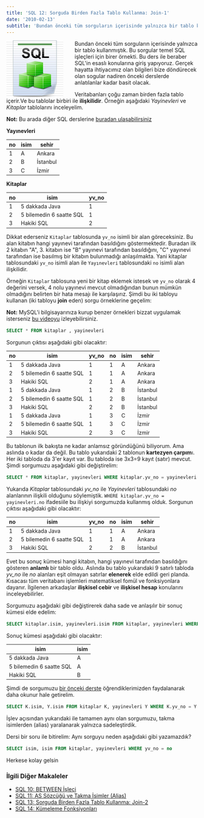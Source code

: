 ```yaml
---
title: 'SQL 12: Sorguda Birden Fazla Tablo Kullanma: Join-1'
date: '2010-02-13'
subtitle: 'Bundan önceki tüm sorguların içerisinde yalnızca bir tablo kullanmıştık. Bu sorgular temel SQL işleçleri için birer örnekti. Bu ders ile beraber SQL''in esaslı konularına giriş yapıyoruz.'
---
```



<img align="left" style="margin-right: 30px;margin-bottom: 0px;"  src="img/blog/Schema-SQL1.jpg">

Bundan önceki tüm sorguların içerisinde yalnızca bir tablo kullanmıştık. Bu sorgular temel SQL işleçleri için birer örnekti. Bu ders ile beraber SQL'in esaslı konularına giriş yapıyoruz. Gerçek hayatta ihtiyacımız olan bilgileri bize döndürecek olan sogular nadiren önceki derslerde anlatılanlar kadar basit olacak. 

Veritabanları çoğu zaman birden fazla tablo içerir.Ve bu tablolar birbiri ile **ilişkilidir**. Örneğin aşağıdaki _Yayinevleri_ ve _Kitaplar_ tablolarını inceleyelim. 

**Not:** Bu arada diğer SQL derslerine [buradan ulaşabilirsiniz](http://www.hrzafer.com/sql-dersleri) 

**Yayınevleri**

| **no** | **isim** | **sehir** |
| --- | --- | --- |
| 1   | A   | Ankara |
| 2   | B   | İstanbul |
| 3   | C   | İzmir |

**Kitaplar**

| **no** | **isim** | **yv_no** |
| --- | --- | --- |
| 1   | 5 dakkada Java | 1   |
| 2   | 5 bilemedin 6 saatte SQL | 1   |
| 3   | Hakiki SQL | 2   |

Dikkat ederseniz `Kitaplar` tablosunda `yv_no` isimli bir alan göreceksiniz. Bu alan kitabın hangi yayınevi tarafından basıldığını göstermektedir. Buradan ilk 2 kitabın "A", 3. kitabın ise "B" yayınevi tarafından basıldığını, "C" yayınevi tarafından ise basılmış bir kitabın bulunmadığı anlaşılmakta. Yani kitaplar tablosundaki `yv_no` isimli alan ile `Yayınevleri` tablosundaki `no` isimli alan ilişkilidir. 

Örneğin `Kitaplar` tablosuna yeni bir kitap eklemek istesek ve `yv_no` olarak 4 değerini versek, 4 nolu yayınevi mevcut olmadığından bunun mümkün olmadığını belirten bir hata mesajı ile karşılaşırız. Şimdi bu iki tabloyu kullanan (iki tabloyu **join** eden) sorgu örneklerine geçelim: 

**Not:** MySQL'i bilgisayarınıza kurup benzer örnekleri bizzat uygulamak isterseniz [bu videoyu](http://www.hrzafer.com/mysql-kurulumu-ve-kullanimi-goruntulu-anlatim) izleyebilirsiniz.

```sql
SELECT * FROM kitaplar , yayinevleri
```

Sorgunun çıktısı aşağıdaki gibi olacaktır:

| no  | isim | yv_no | no  | isim | sehir |
| --- | --- | --- | --- | --- | --- |
| 1   | 5 dakkada Java | 1   | 1   | A   | Ankara |
| 2   | 5 bilemedin 6 saatte SQL | 1   | 1   | A   | Ankara |
| 3   | Hakiki SQL | 2   | 1   | A   | Ankara |
| 1   | 5 dakkada Java | 1   | 2   | B   | İstanbul |
| 2   | 5 bilemedin 6 saatte SQL | 1   | 2   | B   | İstanbul |
| 3   | Hakiki SQL | 2   | 2   | B   | İstanbul |
| 1   | 5 dakkada Java | 1   | 3   | C   | İzmir |
| 2   | 5 bilemedin 6 saatte SQL | 1   | 3   | C   | İzmir |
| 3   | Hakiki SQL | 2   | 3   | C   | İzmir |

Bu tablonun ilk bakışta ne kadar anlamsız göründüğünü biliyorum. Ama aslında o kadar da değil. Bu tablo yukarıdaki 2 tablonun **kartezyen çarpım**ı. Her iki tabloda da 3'er kayıt var. Bu tabloda ise 3x3=9 kayıt (satır) mevcut. Şimdi sorgumuzu aşağıdaki gibi değiştirelim:

```sql
SELECT * FROM kitaplar, yayinevleri WHERE kitaplar.yv_no = yayinevleri.no
```

Yukarıda _Kitaplar_ tablosundaki _yv_no_ ile _Yayinevleri_ tablosundaki _no_ alanlarının ilişkili olduğunu söylemiştik. `WHERE kitaplar.yv_no = yayinevleri.no` ifadesiile bu ilişkiyi sorgumuzda kullanmış olduk. Sorgunun çıktısı aşağıdaki gibi olacaktır:

| no  | isim | yv_no | no  | isim | sehir |
| --- | --- | --- | --- | --- | --- |
| 1   | 5 dakkada Java | 1   | 1   | A   | Ankara |
| 2   | 5 bilemedin 6 saatte SQL | 1   | 1   | A   | Ankara |
| 3   | Hakiki SQL | 2   | 2   | B   | İstanbul |

Evet bu sonuç kümesi hangi kitabın, hangi yayınevi tarafından basıldığını gösteren **anlamlı** bir tablo oldu. Aslında bu tablo yukarıdaki 9 satırlı tabloda _yv_no_ ile _no_ alanları eşit olmayan satırlar **elenerek** elde edildi geri planda. Kısacası tüm veritabanı işlemleri matematiksel fomül ve fonksiyonlara dayanır. İlgilenen arkadaşlar **ilişkisel cebir** ve **ilişkisel hesap** konularını inceleyebilirler. 

Sorgumuzu aşağıdaki gibi değiştirerek daha sade ve anlaşılır bir sonuç kümesi elde edelim:

```sql
SELECT kitaplar.isim, yayinevleri.isim FROM kitaplar, yayinevleri WHERE kitaplar.yv_no = yayinevleri.no
```

Sonuç kümesi aşağıdaki gibi olacaktır:

| isim | isim |
| --- | --- |
| 5 dakkada Java | A   |
| 5 bilemedin 6 saatte SQL | A   |
| Hakiki SQL | B   |

Şimdi de sorgumuzu [bir önceki derste](http://www.hrzafer.com/sql-11-as-sozcugu-ve-takma-isimler-alias) öğrendiklerimizden faydalanarak daha okunur hale getirelim.

```sql
SELECT K.isim, Y.isim FROM kitaplar K, yayinevleri Y WHERE K.yv_no = Y.no
```

İşlev açısından yukarıdaki ile tamamen aynı olan sorgumuzu, takma isimlerden (alias) yaralanarak yalnızca sadeleştirdik.

Dersi bir soru ile bitirelim: Aynı sorguyu neden aşağıdaki gibi yazamazdık?

```sql
SELECT isim, isim FROM kitaplar, yayinevleri WHERE yv_no = no
```

Herkese kolay gelsin

### İlgili Diğer Makaleler

- [SQL 10: BETWEEN İşleci](/sql-10-between-isleci)
- [SQL 11: AS Sözcüğü ve Takma İsimler (Alias)](/sql-11-as-sozcugu-ve-takma-isimler-alias)
- [SQL 13: Sorguda Birden Fazla Tablo Kullanma: Join-2](/sql-13-sorguda-birden-fazla-tablo-kullanma-join-2)
- [SQL 14: Kümeleme Fonksiyonları](/sql-14-kumeleme-fonksiyonlari)


